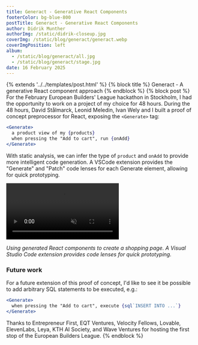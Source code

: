 ```yaml
---
title: Generact - Generative React Components
footerColor: bg-blue-800
postTitle: Generact - Generative React Components
author: Didrik Munther
authorImg: /static/didrik-closeup.jpg
coverImg: /static/blog/generact/generact.webp
coverImgPosition: left
album:
  - /static/blog/generact/all.jpg
  - /static/blog/generact/stage.jpg
date: 16 February 2025
---
```

{% extends '../../templates/post.html' %}
{% block title %}
Generact - A generative React component approach
{% endblock %}
{% block post %}
For the February European Builders' League hackathon in Stockholm, I had the opportunity to work on a project of my choice for 48 hours. During the 48 hours, David Stålmarck, Leonid Meledin, Ivan Wely and I built a proof of concept preprocessor for React, exposing the `<Generate>` tag:

```jsx
<Generate>
  a product view of my {products}
  when pressing the "Add to cart", run {onAdd}
</Generate>
```

With static analysis, we can infer the type of `product` and `onAdd` to provide more intelligent code generation. A VSCode extension provides the "Generate" and "Patch" code lenses for each Generate element, allowing for quick prototyping.

<div class="mb-6">
  <video autoplay loop muted playsinline controls class="w-full rounded-lg shadow-lg">
    <source src="/static/blog/generact/generact-demo.mp4" type="video/mp4">
    Your browser does not support the video tag.
  </video>
</div>

*Using generated React components to create a shopping page. A Visual Studio Code extension provides code lenses for quick prototyping.* 

### Future work

For a future extension of this proof of concept, I'd like to see it be possible to add arbitrary SQL statements to be executed, e.g.:

```jsx
<Generate>
  when pressing the "Add to cart", execute {sql`INSERT INTO ...`}
</Generate>
```

Thanks to Entrepreneur First, EQT Ventures, Velocity Fellows, Lovable, ElevenLabs, Leya, KTH AI Society, and Wave Ventures for hosting the first stop of the European Builders League.
{% endblock %}